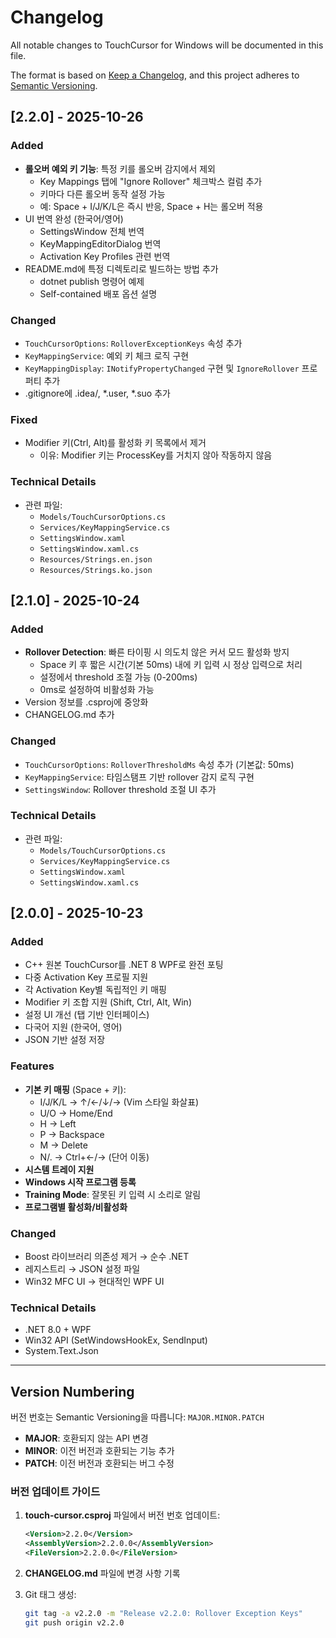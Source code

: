 # Changelog

All notable changes to TouchCursor for Windows will be documented in this file.

The format is based on [Keep a Changelog](https://keepachangelog.com/en/1.0.0/),
and this project adheres to [Semantic Versioning](https://semver.org/spec/v2.0.0.html).

## [2.2.0] - 2025-10-26

### Added
- **롤오버 예외 키 기능**: 특정 키를 롤오버 감지에서 제외
  - Key Mappings 탭에 "Ignore Rollover" 체크박스 컬럼 추가
  - 키마다 다른 롤오버 동작 설정 가능
  - 예: Space + I/J/K/L은 즉시 반응, Space + H는 롤오버 적용
- UI 번역 완성 (한국어/영어)
  - SettingsWindow 전체 번역
  - KeyMappingEditorDialog 번역
  - Activation Key Profiles 관련 번역
- README.md에 특정 디렉토리로 빌드하는 방법 추가
  - dotnet publish 명령어 예제
  - Self-contained 배포 옵션 설명

### Changed
- `TouchCursorOptions`: `RolloverExceptionKeys` 속성 추가
- `KeyMappingService`: 예외 키 체크 로직 구현
- `KeyMappingDisplay`: `INotifyPropertyChanged` 구현 및 `IgnoreRollover` 프로퍼티 추가
- .gitignore에 .idea/, *.user, *.suo 추가

### Fixed
- Modifier 키(Ctrl, Alt)를 활성화 키 목록에서 제거
  - 이유: Modifier 키는 ProcessKey를 거치지 않아 작동하지 않음

### Technical Details
- 관련 파일:
  - `Models/TouchCursorOptions.cs`
  - `Services/KeyMappingService.cs`
  - `SettingsWindow.xaml`
  - `SettingsWindow.xaml.cs`
  - `Resources/Strings.en.json`
  - `Resources/Strings.ko.json`

## [2.1.0] - 2025-10-24

### Added
- **Rollover Detection**: 빠른 타이핑 시 의도치 않은 커서 모드 활성화 방지
  - Space 키 후 짧은 시간(기본 50ms) 내에 키 입력 시 정상 입력으로 처리
  - 설정에서 threshold 조절 가능 (0-200ms)
  - 0ms로 설정하여 비활성화 가능
- Version 정보를 .csproj에 중앙화
- CHANGELOG.md 추가

### Changed
- `TouchCursorOptions`: `RolloverThresholdMs` 속성 추가 (기본값: 50ms)
- `KeyMappingService`: 타임스탬프 기반 rollover 감지 로직 구현
- `SettingsWindow`: Rollover threshold 조절 UI 추가

### Technical Details
- 관련 파일:
  - `Models/TouchCursorOptions.cs`
  - `Services/KeyMappingService.cs`
  - `SettingsWindow.xaml`
  - `SettingsWindow.xaml.cs`

## [2.0.0] - 2025-10-23

### Added
- C++ 원본 TouchCursor를 .NET 8 WPF로 완전 포팅
- 다중 Activation Key 프로필 지원
- 각 Activation Key별 독립적인 키 매핑
- Modifier 키 조합 지원 (Shift, Ctrl, Alt, Win)
- 설정 UI 개선 (탭 기반 인터페이스)
- 다국어 지원 (한국어, 영어)
- JSON 기반 설정 저장

### Features
- **기본 키 매핑** (Space + 키):
  - I/J/K/L → ↑/←/↓/→ (Vim 스타일 화살표)
  - U/O → Home/End
  - H → Left
  - P → Backspace
  - M → Delete
  - N/. → Ctrl+←/→ (단어 이동)
- **시스템 트레이 지원**
- **Windows 시작 프로그램 등록**
- **Training Mode**: 잘못된 키 입력 시 소리로 알림
- **프로그램별 활성화/비활성화**

### Changed
- Boost 라이브러리 의존성 제거 → 순수 .NET
- 레지스트리 → JSON 설정 파일
- Win32 MFC UI → 현대적인 WPF UI

### Technical Details
- .NET 8.0 + WPF
- Win32 API (SetWindowsHookEx, SendInput)
- System.Text.Json

---

## Version Numbering

버전 번호는 Semantic Versioning을 따릅니다: `MAJOR.MINOR.PATCH`

- **MAJOR**: 호환되지 않는 API 변경
- **MINOR**: 이전 버전과 호환되는 기능 추가
- **PATCH**: 이전 버전과 호환되는 버그 수정

### 버전 업데이트 가이드

1. **touch-cursor.csproj** 파일에서 버전 번호 업데이트:
   ```xml
   <Version>2.2.0</Version>
   <AssemblyVersion>2.2.0.0</AssemblyVersion>
   <FileVersion>2.2.0.0</FileVersion>
   ```

2. **CHANGELOG.md** 파일에 변경 사항 기록

3. Git 태그 생성:
   ```bash
   git tag -a v2.2.0 -m "Release v2.2.0: Rollover Exception Keys"
   git push origin v2.2.0
   ```

